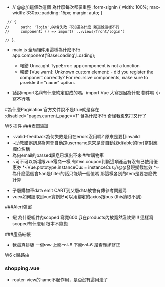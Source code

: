 * // @@加這個改這個 為什麼每次都要重整
    .form-signin {
        width: 100%;
        max-width: 330px;
        padding: 15px;
        margin: auto;
    }
<!-- =============================================== -->
     // {
    //     path: 'login',@@會失敗 不知道為什麼 難道說這樣不行
    //     component: () => import('../views/front/login')

    // },


* main.js 全局組件用這樣為什麼不行 app.component('BaseLoading',Loading);
    * 報錯 Uncaught TypeError: app.component is not a function
    * 報錯 [Vue warn]: Unknown custom element: <BaseLoading> - did you register the component correctly? For recursive components, make sure to provide the "name" option.

* 話說import名稱有什麼約定俗成的嗎，import Vue 大寫是因為什麼 物件嗎 小寫不行嗎

#為什麼Pagination
官方文件說不是true就是存在
:disabled="pages.current_page==1"
但為什麼不行
奇怪我後來打又行了

<!-- ==================================================================== -->
W5 插件
###表單驗證
* ~valid-feedback為何失敗是用在errors沒用嗎? 原來是要打invaild
* ~助教錯誤訊息為何會自動跑username原來是會自動找id(lable的for)當對應欄位名稱
* 為何email的passed訊息已填出不來
###購物車
* ~可不可以新增跟vue電商一樣 有item.coupon判斷這項產品有沒有已使用優惠券
*~Vue.prototype.instanceCus = instanceCus;//@@發現攔截無效 
*~<!-- {{ (item.quantity*item.product.price) | currency }} -->
為什麼這個會Nan是filter的話只能填一個值嗎
那這樣各別的item是要怎麼做計算
<!-- -[]這個currency有錯 -->
* 子層購物車data emit CART到父層data放會有傳參考問題嗎
* vuex如何讀取到vue實例好可以用綁定的axios跟bus (this讀取不到)

###Alert彈窗
* 蝦 為什麼組件內scoped 寫寬600 我在products內放竟然沒效果!!! 這樣寫scoped有什麼用 根本不能搬

###產品結帳
* 我這頁排版 一個row 上面col-8 下面col-6 是否應該修正


W6 cli&路由

### shopping.vue
* router-view的name不起作用，是否沒有這用法了


